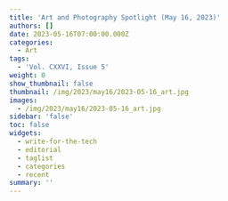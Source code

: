 ```yaml
---
title: 'Art and Photography Spotlight (May 16, 2023)'
authors: []
date: 2023-05-16T07:00:00.000Z
categories:
  - Art
tags:
  - 'Vol. CXXVI, Issue 5'
weight: 0
show_thumbnail: false
thumbnail: /img/2023/may16/2023-05-16_art.jpg
images:
  - /img/2023/may16/2023-05-16_art.jpg
sidebar: 'false'
toc: false
widgets:
  - write-for-the-tech
  - editorial
  - taglist
  - categories
  - recent
summary: ''
---
```


